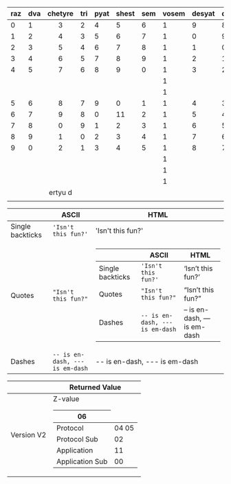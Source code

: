 | raz | dva | chetyre | tri | pyat | shest | sem | vosem | desyat | devyat |
|-----|-----|:-------:|-----|------|-------|-----|-------|--------|--------|
| 0   | 1   |    3    | 2   | 4    | 5     | 6   | 1     | 9      | 8      |
| 1   | 2   |    4    | 3   | 5    | 6     | 7   | 1     | 0      | 9      |
| 2   | 3   |    5    | 4   | 6    | 7     | 8   | 1     | 1      | 0      |
| 3   | 4   |    6    | 5   | 7    | 8     | 9   | 1     | 2      | 1      |
| 4   | 5   |    7    | 6   | 8    | 9     | 0   | 1     | 3      | 2      |
|     |     |         |     |      |       |     | 1     |        |        |
|     |     |         |     |      |       |     | 1     |        |        |
| 5   | 6   |    8    | 7   | 9    | 0     | 1   | 1     | 4      | 3      |
| 6   | 7   |    9    | 8   | 0    | 11    | 2   | 1     | 5      | 4      |
| 7   | 8   |    0    | 9   | 1    | 2     | 3   | 1     | 6      | 5      |
| 8   | 9   |    1    | 0   | 2    | 3     | 4   | 1     | 7      | 6      |
| 9   | 0   |    2    | 1   | 3    | 4     | 5   | 1     | 8      | 7      |
|     |     |         |     |      |       |     | 1     |        |        |
|     |     |         |     |      |       |     | 1     |        |        |
|     |     |         |     |      |       |     | 1     |        |        |
|     |     | ertyu d |     |      |       |     |       |        |        |
|     |     |         |     |      |       |     |       |        |        |

|                  | ASCII                           | HTML                                                                                                                                                                                                                                                                                                                                                                                                                                                   |
|------------------|---------------------------------|--------------------------------------------------------------------------------------------------------------------------------------------------------------------------------------------------------------------------------------------------------------------------------------------------------------------------------------------------------------------------------------------------------------------------------------------------------|
| Single backticks | `'Isn't this fun?'`             | 'Isn't this fun?'                                                                                                                                                                                                                                                                                                                                                                                                                                      |
| Quotes           | `"Isn't this fun?"`             | <table>  <thead>  <tr>  <th></th>  <th>ASCII</th>  <th>HTML</th>  </tr>  </thead>  <tbody>  <tr>  <td>Single backticks</td>  <td><code>'Isn't this fun?'</code></td>  <td>‘Isn’t this fun?’</td>  </tr>  <tr>  <td>Quotes</td>  <td><code>"Isn't this fun?"</code></td>  <td>“Isn’t this fun?”</td>  </tr>  <tr>  <td>Dashes</td>  <td><code>-- is en-dash, --- is em-dash</code></td>  <td>– is en-dash, — is em-dash</td>  </tr>  </tbody>  </table> |
| Dashes           | `-- is en-dash, --- is em-dash` | -- is en-dash, --- is em-dash                                                                                                                                                                                                                                                                                                                                                                                                                          |


|            | Returned Value                                                                                                                                                                                                                                                                                       |
|------------|------------------------------------------------------------------------------------------------------------------------------------------------------------------------------------------------------------------------------------------------------------------------------------------------------|
| Version V2 | <table>  <thead>  <tr>  Z-value</th>  <th>06</th>  </tr>  </thead>  <tbody>  <tr>  <td>Protocol</td>  <td>04 05</td>  </tr>  <tr>  <td>Protocol Sub</td>  <td>02</td>  </tr>  <tr>  <td>Application</td>  <td>11</td>  </tr>  <tr>  <td>Application Sub</td>  <td>00</td>  </tr>  </tbody>  </table> |
